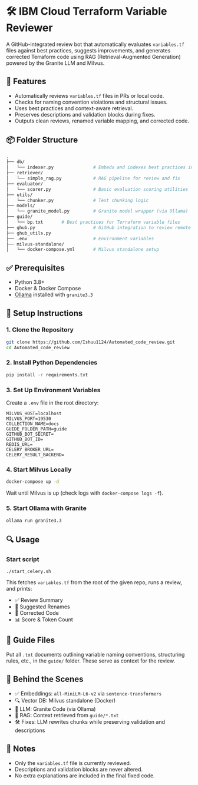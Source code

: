 # 🛠 IBM Cloud Terraform Variable Reviewer

A GitHub-integrated review bot that automatically evaluates `variables.tf` files against best practices, suggests improvements, and generates corrected Terraform code using RAG (Retrieval-Augmented Generation) powered by the Granite LLM and Milvus.



## 🚀 Features

* Automatically reviews `variables.tf` files in PRs or local code.
* Checks for naming convention violations and structural issues.
* Uses best practices and context-aware retrieval.
* Preserves descriptions and validation blocks during fixes.
* Outputs clean reviews, renamed variable mapping, and corrected code.



## 📦 Folder Structure

```bash
.
├── db/
│   └── indexer.py               # Embeds and indexes best practices in Milvus
├── retriever/
│   └── simple_rag.py            # RAG pipeline for review and fix
├── evaluator/
│   └── scorer.py                # Basic evaluation scoring utilities
├── utils/
│   └── chunker.py               # Text chunking logic
├── models/
│   └── granite_model.py         # Granite model wrapper (via Ollama)
├── guide/
│   └── bp.txt       # Best practices for Terraform variable files
├── ghub.py                      # GitHub integration to review remote PRs
├── ghub_utils.py
├── .env                         # Environment variables
├── milvus-standalone/
│   └── docker-compose.yml       # Milvus standalone setup
```



## ✅ Prerequisites

* Python 3.8+
* Docker & Docker Compose
* [Ollama](https://ollama.com) installed with `granite3.3`



## 🔧 Setup Instructions

### 1. Clone the Repository

```bash
git clone https://github.com/Ishuu1124/Automated_code_review.git
cd Automated_code_review
```

### 2. Install Python Dependencies

```bash
pip install -r requirements.txt
```

### 3. Set Up Environment Variables

Create a `.env` file in the root directory:

```env
MILVUS_HOST=localhost
MILVUS_PORT=19530
COLLECTION_NAME=docs
GUIDE_FOLDER_PATH=guide
GITHUB_BOT_SECRET=
GITHUB_BOT_ID=
REDIS_URL=
CELERY_BROKER_URL=
CELERY_RESULT_BACKEND=
```

### 4. Start Milvus Locally

```bash
docker-compose up -d
```

Wait until Milvus is up (check logs with `docker-compose logs -f`).

### 5. Start Ollama with Granite

```bash
ollama run granite3.3
```

## 🔍 Usage


### Start script

```
./start_celery.sh
```


This fetches `variables.tf` from the root of the given repo, runs a review, and prints:

* ✅ Review Summary
* 📝 Suggested Renames
* 🔧 Corrected Code
* 📊 Score & Token Count



## 📁 Guide Files

Put all `.txt` documents outlining variable naming conventions, structuring rules, etc., in the `guide/` folder. These serve as context for the review.


## 🧠 Behind the Scenes

* ✅ Embeddings: `all-MiniLM-L6-v2` via `sentence-transformers`
* 🔍 Vector DB: Milvus standalone (Docker)
* 🧠 LLM: Granite Code (via Ollama)
* 📎 RAG: Context retrieved from `guide/*.txt`
* 🛠 Fixes: LLM rewrites chunks while preserving validation and descriptions



## 🛑 Notes

* Only the `variables.tf` file is currently reviewed.
* Descriptions and validation blocks are never altered.
* No extra explanations are included in the final fixed code.



